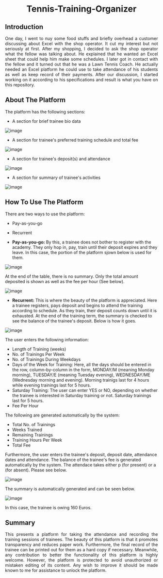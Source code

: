 <h1><p align="center">Tennis-Training-Organizer</p></h1>

## Introduction
<p align="justify">
One day, I went to nuy some food stuffs and briefly overhead a customer discussing about Excel with the shop operator. It cut my interest but not seriously at first. After my shopping, I decided to ask the shop operator what the fellow was talking about. He explained that he wanted an Excel sheet that could help him make some schedules. I later got in contact with the fellow and it turned out that he was a Lawn Tennis Coach. He actually needed an Excel platform he could use to take attendance of his students as well as keep record of their payments. After our discussion, I started working on it according to his specifications and result is what you have on this repository.
</p>

## About The Platform
<p align="justify">
The platform has the following sections:
  
- A section for brief trainee bio data<br>
  
![image](https://user-images.githubusercontent.com/44449730/159981060-038625b0-330c-4dd3-b8ef-fa875df171c2.png)

- A section for trainee's preferred training schedule and total fee<br>
  
![image](https://user-images.githubusercontent.com/44449730/159981931-896253ea-eba3-417c-827f-7308d2f571c0.png)

- A section for trainee's deposit(s) and attendance<br>
  
![image](https://user-images.githubusercontent.com/44449730/159982116-620acd6b-32a1-47d6-95e6-25bcc57042ad.png)

- A section for summary of trainee's activities<br>
  
![image](https://user-images.githubusercontent.com/44449730/159982227-353e5632-a016-4f99-8031-902bf5ccb5f4.png)

</p>

## How To Use The Platform
<p align="justify">
There are two ways to use the platform:
  
- Pay-as-you-go<br>
- Recurrent
  
- **Pay-as-you-go:** By this, a trainee does not bother to register with the academy. They only hop in, pay, train until their deposit expires and they leave. In this case, the portion of the platform sjown below is used for them.
  
![image](https://user-images.githubusercontent.com/44449730/159984671-326325ce-8d1d-4d3f-a142-5ec05f45485e.png)

At the end of the table, there is no summary. Only the total amount deposited is shown as well as the fee per hour (See below).
  
![image](https://user-images.githubusercontent.com/44449730/159985067-d3e31fae-b2d3-4feb-a0bd-826daf6665f7.png)

- **Recurrent:** This is where the beauty of the platform is appreciated. Here a trainee registers, pays deposit and begins to attend the training according to schedule. As they train, their deposit counts down until it is exhausted. At the end of the training term, the summary is checked to see the balance of the trainee's deposit. Below is how it goes.
  
![image](https://user-images.githubusercontent.com/44449730/160234180-78ef6144-3a2b-4f54-af6b-6c5a6150f6e8.png)

The user enters the following information:<br>
- Length of Training (weeks)<br>
- No. of Trainings Per Week<br>
- No. of Trainings During Weekdays
- Days of the Week for Training: Here, all the days should be entered in the row, column-by-column in the form, MONDAY/M (meaning Monday morning), TUESDAY/E (meaning Tuesday evening), WEDNESDAY/ME (Wednesday morning and evening). Morning trainigs last for 4 hours while evening trainings last for 5 hours.<br>
- Saturday Training: The user can enter YES or NO, depending on whether the trainee is interested in Saturday training or not. Saturday trainings last for 5 hours.<br>
- Fee Per Hour
  
The following are generated automatically by the system:<br>
- Total No. of Trainings<br>
- Weeks Trained<br>
- Remaining Trainings<br>
- Training Hours Per Week<br>
- Total Fee
  
Furthermore, the user enters the trainee's deposit, deposit date, attendance dates and attendance. The balance of the trainee's fee is generated automatically by the system. The attendace takes either p (for present) or a (for absent). Please see below.
  
![image](https://user-images.githubusercontent.com/44449730/160235240-55322899-29c0-4094-bfd9-d3c81453f75b.png)

The summary is automatically generated and can be seen below.
  
![image](https://user-images.githubusercontent.com/44449730/160235340-2d57e729-6027-4e10-8315-db209ef89682.png)

In this case, the trainee is owing 160 Euros.
</p>

## Summary
<p align="justify">
This presents a platform for taking the attendance and recording the training sessions of trainees. The beauty of this platform is that it promotes transparency and reduces paper work. Furthermore, the final record of the trainee can be printed out for them as a hard copy if necessary. Meanwhile, any contribution to better the functionality of this platform is highly welcome. However, the platform is protected to avoid unauthorized or mistaken editing of its content. Any wish to improve it should be made known to me for assistance to unlock the platform.
</p>
